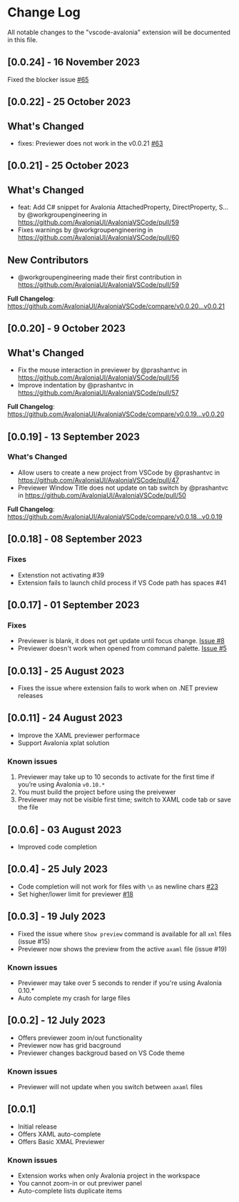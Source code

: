 # Change Log

All notable changes to the "vscode-avalonia" extension will be documented in this file.

## [0.0.24] - 16 November 2023

Fixed the blocker issue [#65](https://github.com/AvaloniaUI/AvaloniaVSCode/issues/65)

## [0.0.22] - 25 October 2023

## What's Changed
* fixes: Previewer does not work in the v0.0.21 [#63](https://github.com/AvaloniaUI/AvaloniaVSCode/issues/63)

## [0.0.21] - 25 October 2023

## What's Changed
* feat: Add C# snippet for Avalonia AttachedProperty, DirectProperty, S… by @workgroupengineering in https://github.com/AvaloniaUI/AvaloniaVSCode/pull/59
* Fixes warnings by @workgroupengineering in https://github.com/AvaloniaUI/AvaloniaVSCode/pull/60

## New Contributors
* @workgroupengineering made their first contribution in https://github.com/AvaloniaUI/AvaloniaVSCode/pull/59

**Full Changelog**: https://github.com/AvaloniaUI/AvaloniaVSCode/compare/v0.0.20...v0.0.21

## [0.0.20] - 9 October 2023

## What's Changed
* Fix the mouse interaction in previewer by @prashantvc in https://github.com/AvaloniaUI/AvaloniaVSCode/pull/56
* Improve indentation by @prashantvc in https://github.com/AvaloniaUI/AvaloniaVSCode/pull/57


**Full Changelog**: https://github.com/AvaloniaUI/AvaloniaVSCode/compare/v0.0.19...v0.0.20

## [0.0.19] - 13 September 2023
### What's Changed
* Allow users to create a new project from VSCode by @prashantvc in https://github.com/AvaloniaUI/AvaloniaVSCode/pull/47
* Previewer Window Title does not update on tab switch by @prashantvc in https://github.com/AvaloniaUI/AvaloniaVSCode/pull/50


**Full Changelog**: https://github.com/AvaloniaUI/AvaloniaVSCode/compare/v0.0.18...v0.0.19
## [0.0.18] - 08 September 2023
### Fixes

- Extenstion not activating #39
- Extension fails to launch child process if VS Code path has spaces #41


## [0.0.17] - 01 September 2023

### Fixes

- Previewer is blank, it does not get update until focus change. [Issue #8](https://github.com/AvaloniaUI/Avalonia-VSCode-Extension/issues/8)
- Previewer doesn't work when opened from command palette. [Issue #5](https://github.com/AvaloniaUI/Avalonia-VSCode-Extension/issues/5)

## [0.0.13] - 25 August 2023

- Fixes the issue where extension fails to work when on .NET preview releases

## [0.0.11] - 24 August 2023

- Improve the XAML previewer performace
- Support Avalonia xplat solution

### Known issues

1. Previewer may take up to 10 seconds to activate for the first time if you’re using Avalonia `v0.10.*`
2. You must build the project before using the preivewer
3. Previewer may not be visible first time; switch to XAML code tab or save the file

## [0.0.6] - 03 August 2023

- Improved code completion

## [0.0.4] - 25 July 2023

- Code completion will not work for files with `\n` as newline chars [#23](https://github.com/AvaloniaUI/AvaloniaVSCode/issues/23)
- Set higher/lower limit for previewer [#18](https://github.com/AvaloniaUI/AvaloniaVSCode/issues/18)

## [0.0.3] - 19 July 2023

- Fixed the issue where `Show preview` command is available for all `xml` files (issue #15)
- Previewer now shows the preview from the active `axaml` file (issue #19)

### Known issues

- Previewer may take over 5 seconds to render if you're using Avalonia 0.10.*
- Auto complete my crash for large files

## [0.0.2] - 12 July 2023

- Offers previewer zoom in/out functionality
- Previewer now has grid bacground
- Previewer changes backgroud based on VS Code theme

### Known issues

- Previewer will not update when you switch between `axaml` files

## [0.0.1]

- Initial release
- Offers XAML auto-complete
- Offers Basic XMAL Previewer

### Known issues

- Extension works when only Avalonia project in the workspace
- You cannot zoom-in or out previwer panel
- Auto-complete lists duplicate items